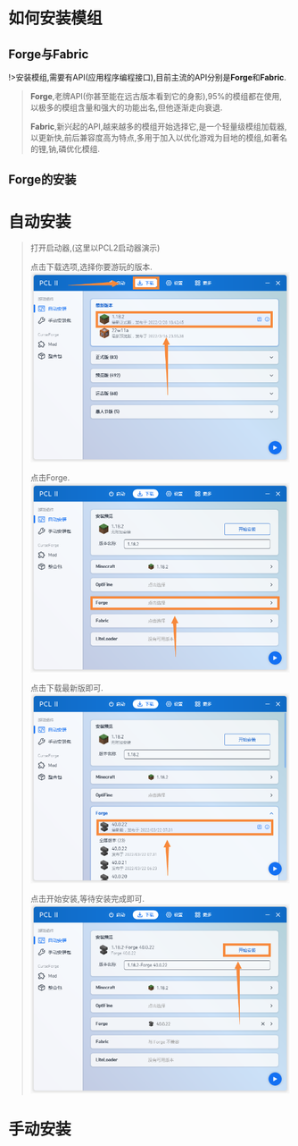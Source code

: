 # 如何安装模组
## Forge与Fabric
!>安装模组,需要有API(应用程序编程接口),目前主流的API分别是**Forge**和**Fabric**.
>
> **Forge**,老牌API(你甚至能在远古版本看到它的身影),95%的模组都在使用,以极多的模组含量和强大的功能出名,但他逐渐走向衰退.
>
> **Fabric**,新兴起的API,越来越多的模组开始选择它,是一个轻量级模组加载器,以更新快,前后兼容度高为特点,多用于加入以优化游戏为目地的模组,如著名的锂,钠,磷优化模组.  
>
## Forge的安装

<!-- tabs:start -->
# **自动安装**
> 打开启动器,(这里以PCL2启动器演示)
>
> 点击下载选项,选择你要游玩的版本.
>![2-2-2](.//assets/D2/P2/01.png)
>
> 点击Forge.
>![2-2-2](.//assets/D2/P2/02.png)
>
> 点击下载最新版即可.
>![2-2-2](.//assets/D2/P2/03.png)
> 
> 点击开始安装,等待安装完成即可.
>![2-2-2](.//assets/D2/P2/04.png)

# **手动安装**

<!-- tabs:end -->